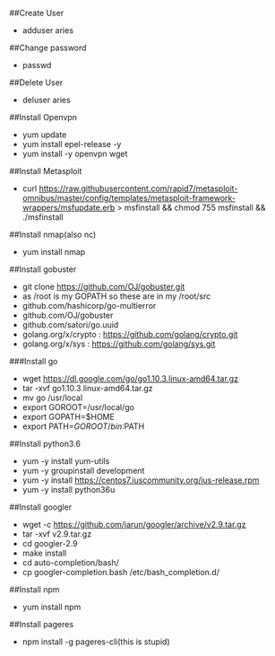 ##Create User
* adduser aries

##Change password
* passwd

##Delete User
* deluser aries

##Install Openvpn
* yum update 
* yum install epel-release -y
* yum install -y openvpn wget

##Install Metasploit
* curl https://raw.githubusercontent.com/rapid7/metasploit-omnibus/master/config/templates/metasploit-framework-wrappers/msfupdate.erb > msfinstall && chmod 755 msfinstall && ./msfinstall

##Install nmap(also nc)
* yum install nmap

##Install gobuster
* git clone https://github.com/OJ/gobuster.git
* as /root is my GOPATH so these are in my /root/src
* github.com/hashicorp/go-multierror  
* github.com/OJ/gobuster  
* github.com/satori/go.uuid  
* golang.org/x/crypto  : https://github.com/golang/crypto.git
* golang.org/x/sys : https://github.com/golang/sys.git

###Install go
* wget https://dl.google.com/go/go1.10.3.linux-amd64.tar.gz
* tar -xvf go1.10.3.linux-amd64.tar.gz
* mv go /usr/local
* export GOROOT=/usr/local/go
* export GOPATH=$HOME
* export PATH=$GOROOT/bin:$PATH

##Install python3.6
* yum -y install yum-utils
* yum -y groupinstall development
* yum -y install https://centos7.iuscommunity.org/ius-release.rpm
* yum -y install python36u

##Install googler
* wget -c https://github.com/jarun/googler/archive/v2.9.tar.gz
* tar -xvf  v2.9.tar.gz
* cd  googler-2.9
* make install 
* cd auto-completion/bash/
* cp googler-completion.bash  /etc/bash_completion.d/

##Install npm
* yum install npm

##Install pageres
* npm install -g pageres-cli(this is stupid)